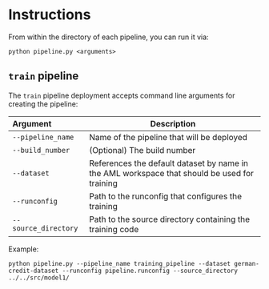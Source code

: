 # Instructions

From within the directory of each pipeline, you can run it via:

```
python pipeline.py <arguments>
```

## `train` pipeline

The `train` pipeline deployment accepts command line arguments for creating the pipeline:

| Argument              | Description |
|:--------------------  | ------------|
| `--pipeline_name`        | Name of the pipeline that will be deployed |
| `--build_number`      | (Optional) The build number |
| `--dataset`           | References the default dataset by name in the AML workspace that should be used for training | 
| `--runconfig`         | Path to the runconfig that configures the training |
| `--source_directory`  | Path to the source directory containing the training code | 

Example:
```
python pipeline.py --pipeline_name training_pipeline --dataset german-credit-dataset --runconfig pipeline.runconfig --source_directory ../../src/model1/
```

